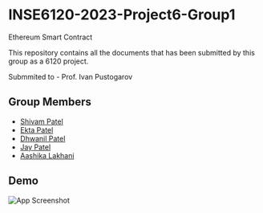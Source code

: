 # INSE6120-2023-Project6-Group1

Ethereum Smart Contract

This repository contains all the documents that has been submitted by this group as a 6120 project.

Submmited to - Prof. Ivan Pustogarov




## Group Members

- [Shivam Patel](https://github.com/shivammusic)
- [Ekta Patel](https://github.com/ektapatel2526)
- [Dhwanil Patel](https://github.com/dhwanilpatel140)
- [Jay Patel](https://github.com/JayPatel199)
- [Aashika Lakhani](https://github.com/aashika16)

## Demo

![App Screenshot](https://raw.githubusercontent.com/shivammusic/INSE6120-2023-Project6-Group1/main/implementation/ezgif.com-gif-maker.gif)
